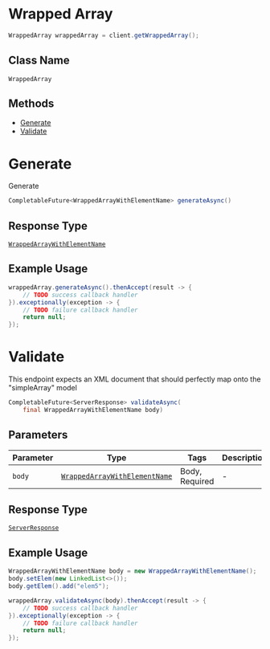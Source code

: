 # Wrapped Array

```java
WrappedArray wrappedArray = client.getWrappedArray();
```

## Class Name

`WrappedArray`

## Methods

* [Generate](/doc/controllers/wrapped-array.md#generate)
* [Validate](/doc/controllers/wrapped-array.md#validate)


# Generate

Generate

```java
CompletableFuture<WrappedArrayWithElementName> generateAsync()
```

## Response Type

[`WrappedArrayWithElementName`](/doc/models/wrapped-array-with-element-name.md)

## Example Usage

```java
wrappedArray.generateAsync().thenAccept(result -> {
    // TODO success callback handler
}).exceptionally(exception -> {
    // TODO failure callback handler
    return null;
});
```


# Validate

This endpoint expects an XML document that should perfectly map onto the "simpleArray" model

```java
CompletableFuture<ServerResponse> validateAsync(
    final WrappedArrayWithElementName body)
```

## Parameters

| Parameter | Type | Tags | Description |
|  --- | --- | --- | --- |
| `body` | [`WrappedArrayWithElementName`](/doc/models/wrapped-array-with-element-name.md) | Body, Required | - |

## Response Type

[`ServerResponse`](/doc/models/server-response.md)

## Example Usage

```java
WrappedArrayWithElementName body = new WrappedArrayWithElementName();
body.setElem(new LinkedList<>());
body.getElem().add("elem5");

wrappedArray.validateAsync(body).thenAccept(result -> {
    // TODO success callback handler
}).exceptionally(exception -> {
    // TODO failure callback handler
    return null;
});
```

